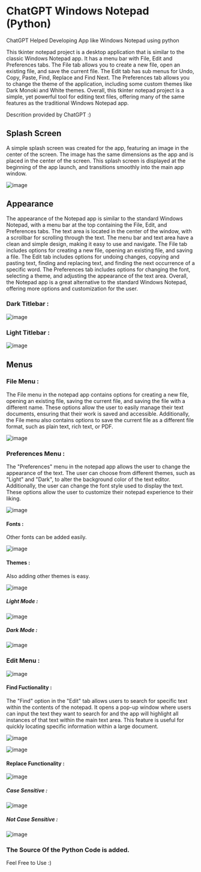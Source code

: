 # ChatGPT Windows Notepad (Python)
ChatGPT Helped Developing App like Windows Notepad using python

This tkinter notepad project is a desktop application that is similar to the classic Windows Notepad app. It has a menu bar with File, Edit and Preferences tabs. The File tab allows you to create a new file, open an existing file, and save the current file. The Edit tab has sub menus for Undo, Copy, Paste, Find, Replace and Find Next. The Preferences tab allows you to change the theme of the application, including some custom themes like Dark Monoki and White themes. Overall, this tkinter notepad project is a simple, yet powerful tool for editing text files, offering many of the same features as the traditional Windows Notepad app.

Descrition provided by ChatGPT :)


## Splash Screen

A simple splash screen was created for the app, featuring an image in the center of the screen. The image has the same dimensions as the app and is placed in the center of the screen. This splash screen is displayed at the beginning of the app launch, and transitions smoothly into the main app window.

![image](https://user-images.githubusercontent.com/50498845/219904030-66d21ee5-c186-4ae9-ae7e-f3933da98baa.png)



## Appearance

The appearance of the Notepad app is similar to the standard Windows Notepad, with a menu bar at the top containing the File, Edit, and Preferences tabs. The text area is located in the center of the window, with a scrollbar for scrolling through the text. The menu bar and text area have a clean and simple design, making it easy to use and navigate. The File tab includes options for creating a new file, opening an existing file, and saving a file. The Edit tab includes options for undoing changes, copying and pasting text, finding and replacing text, and finding the next occurrence of a specific word. The Preferences tab includes options for changing the font, selecting a theme, and adjusting the appearance of the text area. Overall, the Notepad app is a great alternative to the standard Windows Notepad, offering more options and customization for the user.

### Dark Titlebar :

![image](https://user-images.githubusercontent.com/50498845/216618671-d435aa3b-4fdd-4f8e-bc11-71f0a77aace8.png)

### Light Titlebar :

![image](https://user-images.githubusercontent.com/50498845/216619355-fbb12768-5d77-4a59-887f-aecbcd4b54eb.png)

## Menus

### File Menu : 

The File menu in the notepad app contains options for creating a new file, opening an existing file, saving the current file, and saving the file with a different name. These options allow the user to easily manage their text documents, ensuring that their work is saved and accessible. Additionally, the File menu also contains options to save the current file as a different file format, such as plain text, rich text, or PDF.

![image](https://user-images.githubusercontent.com/50498845/216619776-ea46e390-0123-43b4-8b71-7fc887c49299.png)


### Preferences Menu :

The "Preferences" menu in the notepad app allows the user to change the appearance of the text. The user can choose from different themes, such as "Light" and "Dark", to alter the background color of the text editor. Additionally, the user can change the font style used to display the text. These options allow the user to customize their notepad experience to their liking.

![image](https://user-images.githubusercontent.com/50498845/216620979-a43cfa1e-3755-43c1-9578-585330cd008d.png)

#### Fonts :

Other fonts can be added easily.

![image](https://user-images.githubusercontent.com/50498845/216621310-939178a3-3b66-4911-96bc-e1b70f4df767.png)


#### Themes :

Also adding other themes is easy.

![image](https://user-images.githubusercontent.com/50498845/216621696-34190030-92fa-4284-8466-4da7e6a691a9.png)


##### Light Mode :

![image](https://user-images.githubusercontent.com/50498845/216625910-af874ff1-dfc8-482a-abf1-1ba1de7f7ed5.png)


##### Dark Mode :

![image](https://user-images.githubusercontent.com/50498845/216625788-a47fbcb2-c3bd-48fd-a1a8-fa6368ecf610.png)


### Edit Menu :

![image](https://user-images.githubusercontent.com/50498845/216621799-a8d712bb-5e70-4edc-b32b-2e900b63b697.png)

#### Find Fuctionality :

The "Find" option in the "Edit" tab allows users to search for specific text within the contents of the notepad. It opens a pop-up window where users can input the text they want to search for and the app will highlight all instances of that text within the main text area. This feature is useful for quickly locating specific information within a large document.

![image](https://user-images.githubusercontent.com/50498845/216622152-925a0168-b93e-4217-9eb5-a3cefe5af3c0.png)

![image](https://user-images.githubusercontent.com/50498845/216622244-f3430185-3604-4c0d-a7cd-6eb7ced84987.png)


#### Replace Functionality :

![image](https://user-images.githubusercontent.com/50498845/219904314-30e91bca-5082-45a8-ab57-fc8562a563bf.png)

##### Case Sensitive :

![image](https://user-images.githubusercontent.com/50498845/219904333-e6300d86-2e1a-47bc-8b72-6619a4e67f9e.png)

##### Not Case Sensitive :

![image](https://user-images.githubusercontent.com/50498845/219904361-af8e15b0-6b63-4d79-aae5-b7fb50bbda69.png)


### The Source Of the Python Code is added.
Feel Free to Use :)

